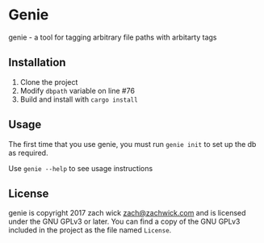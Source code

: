 # Genie

genie - a tool for tagging arbitrary file paths with arbitarty tags

## Installation

1. Clone the project
2. Modify `dbpath` variable on line #76
3. Build and install with `cargo install`

## Usage

The first time that you use genie, you must run `genie init` to set up
the db as required.

Use `genie --help` to see usage instructions

## License

genie is copyright 2017 zach wick <zach@zachwick.com> and is licensed
under the GNU GPLv3 or later. You can find a copy of the GNU GPLv3
included in the project as the file named `License`.
